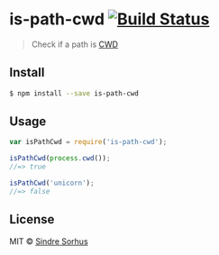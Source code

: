 # is-path-cwd [![Build Status](https://travis-ci.org/sindresorhus/is-path-cwd.svg?branch=master)](https://travis-ci.org/sindresorhus/is-path-cwd)

> Check if a path is [CWD](//en.wikipedia.org/wiki/Working_directory)


## Install

```sh
$ npm install --save is-path-cwd
```


## Usage

```js
var isPathCwd = require('is-path-cwd');

isPathCwd(process.cwd());
//=> true

isPathCwd('unicorn');
//=> false
```


## License

MIT © [Sindre Sorhus](//sindresorhus.com)
